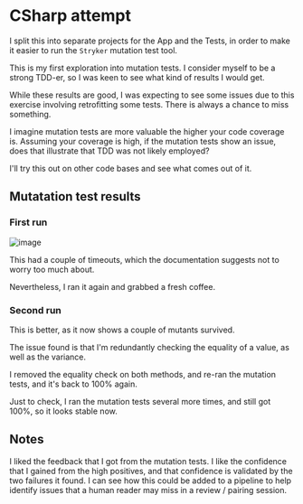 # CSharp attempt

I split this into separate projects for the App and the Tests, in order to make it easier to run the `Stryker` mutation test tool.

This is my first exploration into mutation tests. I consider myself to be a strong TDD-er, so I was keen to see what kind of results I would get. 



While these results are good, I was expecting to see some issues due to this exercise involving retrofitting some tests. There is always a chance to miss something.

I imagine mutation tests are more valuable the higher your code coverage is. Assuming your coverage is high, if the mutation tests show an issue, 
does that illustrate that TDD was not likely employed?

I'll try this out on other code bases and see what comes out of it.

## Mutatation test results

### First run

![image](https://github.com/ChrisJTaylor/GildedRose-Refactoring-Kata/assets/2196813/12f0f10d-1c99-44f5-acf3-46b6a76c73ce)

This had a couple of timeouts, which the documentation suggests not to worry too much about.

Nevertheless, I ran it again and grabbed a fresh coffee.

### Second run

This is better, as it now shows a couple of mutants survived.

The issue found is that I'm redundantly checking the equality of a value, as well as the variance.

I removed the equality check on both methods, and re-ran the mutation tests, and it's back to 100% again.

Just to check, I ran the mutation tests several more times, and still got 100%, so it looks stable now.

## Notes

I liked the feedback that I got from the mutation tests. I like the confidence that I gained from the high positives, 
and that confidence is validated by the two failures it found. I can see how this could be added to a pipeline to help
identify issues that a human reader may miss in a review / pairing session.